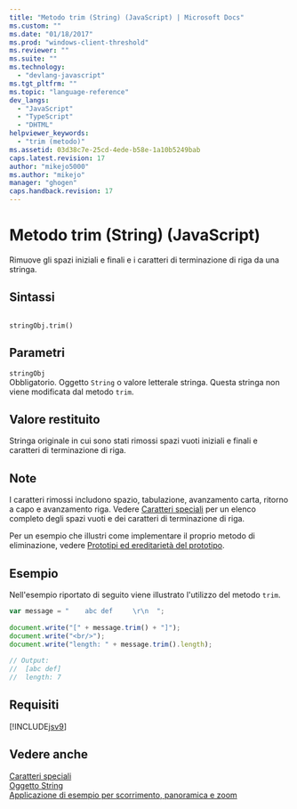 ```yaml
---
title: "Metodo trim (String) (JavaScript) | Microsoft Docs"
ms.custom: ""
ms.date: "01/18/2017"
ms.prod: "windows-client-threshold"
ms.reviewer: ""
ms.suite: ""
ms.technology: 
  - "devlang-javascript"
ms.tgt_pltfrm: ""
ms.topic: "language-reference"
dev_langs: 
  - "JavaScript"
  - "TypeScript"
  - "DHTML"
helpviewer_keywords: 
  - "trim (metodo)"
ms.assetid: 03d38c7e-25cd-4ede-b58e-1a10b5249bab
caps.latest.revision: 17
author: "mikejo5000"
ms.author: "mikejo"
manager: "ghogen"
caps.handback.revision: 17
---
```

# Metodo trim (String) (JavaScript)
Rimuove gli spazi iniziali e finali e i caratteri di terminazione di riga da una stringa.  
  
## Sintassi  
  
```  
  
stringObj.trim()  
```  
  
## Parametri  
 `stringObj`  
 Obbligatorio.  Oggetto `String` o valore letterale stringa.  Questa stringa non viene modificata dal metodo `trim`.  
  
## Valore restituito  
 Stringa originale in cui sono stati rimossi spazi vuoti iniziali e finali e caratteri di terminazione di riga.  
  
## Note  
 I caratteri rimossi includono spazio, tabulazione, avanzamento carta, ritorno a capo e avanzamento riga.  Vedere [Caratteri speciali](../../javascript/advanced/special-characters-javascript.md) per un elenco completo degli spazi vuoti e dei caratteri di terminazione di riga.  
  
 Per un esempio che illustri come implementare il proprio metodo di eliminazione, vedere [Prototipi ed ereditarietà del prototipo](../../javascript/advanced/prototypes-and-prototype-inheritance.md).  
  
## Esempio  
 Nell'esempio riportato di seguito viene illustrato l'utilizzo del metodo `trim`.  
  
```javascript  
var message = "    abc def     \r\n  ";  
  
document.write("[" + message.trim() + "]");  
document.write("<br/>");  
document.write("length: " + message.trim().length);  
  
// Output:  
//  [abc def]  
//  length: 7  
```  
  
## Requisiti  
 [!INCLUDE[jsv9](../../javascript/includes/jsv9-md.md)]  
  
## Vedere anche  
 [Caratteri speciali](../../javascript/advanced/special-characters-javascript.md)   
 [Oggetto String](../../javascript/reference/string-object-javascript.md)   
 [Applicazione di esempio per scorrimento, panoramica e zoom](http://code.msdn.microsoft.com/ie/Scrolling-panning-and-6834aaf9)